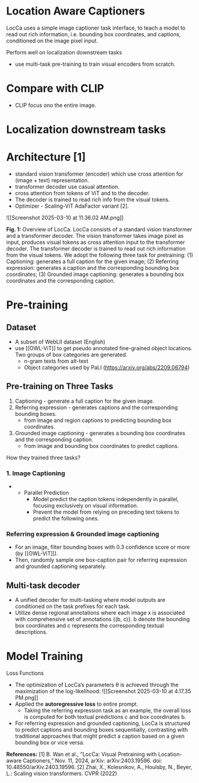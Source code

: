 
# Location Aware Captioners

LocCa uses a simple image captioner task interface, to teach a model to read out rich information, i.e. bounding box coordinates, and captions, conditioned on the image pixel input.

Perform well on localization downstream tasks
- use multi-task pre-training to train visual encoders from scratch.
# Compare with CLIP
- CLIP focus ono the entire image.

# Localization downstream tasks

# Architecture [1]

- standard vision transformer (encoder) which use cross attention for (image + text) representation.
- transformer decoder use casual attention.
- cross attention from tokens of ViT and to the decoder.
- The decoder is trained to read rich info from the visual tokens. 
- Optimizer - Scaling-ViT AdaFactor variant [2].

![[Screenshot 2025-03-10 at 11.36.02 AM.png]]

**Fig. 1:** Overview of LocCa. LocCa consists of a standard vision transformer and a transformer decoder. The vision transformer takes image pixel as input, produces visual tokens as cross attention input to the transformer decoder. The transformer decoder is trained to read out rich information from the visual tokens. We adopt the following three task for pretraining: (1) Captioning: generates a full caption for the given image; (2) Referring expression: generates a caption and the corresponding bounding box coordinates; (3) Grounded image captioning: generates a bounding box coordinates and the corresponding caption.


# Pre-training

## Dataset
- A subset of WebLII dataset (English)
- use [[OWL-ViT]] to get pseudo annotated fine-grained object locations. Two groups of box categories are generated.
	- n-gram texts from alt-text
	- Object categories used by PaLI (https://arxiv.org/abs/2209.06794)

## Pre-training on Three Tasks
1. Captioning  - generate a full caption for the given image.
2. Referring expression - generates captions and the corresponding bounding boxes.
	- from image and region captions to predicting bounding box coordinates.
3. Grounded image captioning - generates a bounding box coordinates and the corresponding caption.
	- from image and bounding box coordinates to predict captions. 

How they trained three tasks? 

### 1. Image Captioning
- - Parallel Prediction
	- Model predict the caption tokens independently in parallel, focusing exclusively on visual information.
	- Prevent the model from relying on preceding text tokens to predict the following ones. 

### Referring expression & Grounded image captioning

- For an image, filter bounding boxes with 0.3 confidence score or more (by [[OWL-ViT]]).
- Then, randomly sample one box-caption pair for referring expression and grounded captioning separately.

## Multi-task decoder

- A unified decoder for multi-tasking where model outputs are conditioned on the task prefixes for each task. 
- Utilize dense regional annotations where each image x is associated with comprehensive set of annotations {(b, c)}. b denote the bounding box coordinates and c represents the corresponding textual descriptions. 

# Model Training
Loss Functions
- The optimization of LocCa’s parameters θ is achieved through the maximization of the log-likelihood: ![[Screenshot 2025-03-10 at 4.17.35 PM.png]]
- Applied the **autoregressive loss** to entire prompt. 
	- Taking the referring expression task as an example, the overall loss is computed for both textual predictions c and box coordinates b.
- For referring expression and grounded captioning, LocCa is structured to predict captions and bounding boxes sequentially, contrasting with traditional approaches that might predict a caption based on a given bounding box or vice versa.

**References:**
[1] B. Wan et al., “LocCa: Visual Pretraining with Location-aware Captioners,” Nov. 11, 2024, arXiv: arXiv:2403.19596. doi: 10.48550/arXiv.2403.19596.
[2] Zhai, X., Kolesnikov, A., Houlsby, N., Beyer, L.: Scaling vision transformers. CVPR (2022)



